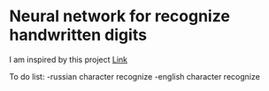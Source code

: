 # Neural network for recognize handwritten digits
I am inspired by this project [Link](https://digits-draw-recognize.herokuapp.com/)

To do list:
-russian character recognize
-english character recognize
